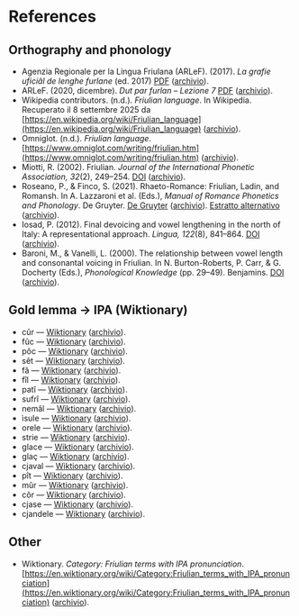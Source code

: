 # References

## Orthography and phonology

- Agenzia Regionale per la Lingua Friulana (ARLeF). (2017). *La grafie uficiâl de lenghe furlane* (ed. 2017) [PDF](https://arlef.it/app/uploads/documenti/Grafie_cuadrileng%C3%A2l_ed2017.pdf) ([archivio](https://web.archive.org/web/*/https://arlef.it/app/uploads/documenti/Grafie_cuadrileng%C3%A2l_ed2017.pdf)).
- ARLeF. (2020, dicembre). *Dut par furlan – Lezione 7* [PDF](https://arlef.it/app/uploads/2020/12/dutparfurlan_lez-7-ita-def.pdf) ([archivio](https://web.archive.org/web/*/https://arlef.it/app/uploads/2020/12/dutparfurlan_lez-7-ita-def.pdf)).
- Wikipedia contributors. (n.d.). *Friulian language*. In Wikipedia. Recuperato il 8 settembre 2025 da [https://en.wikipedia.org/wiki/Friulian_language](https://en.wikipedia.org/wiki/Friulian_language) ([archivio](https://web.archive.org/web/*/https://en.wikipedia.org/wiki/Friulian_language)).
- Omniglot. (n.d.). *Friulian language*. [https://www.omniglot.com/writing/friulian.htm](https://www.omniglot.com/writing/friulian.htm) ([archivio](https://web.archive.org/web/*/https://www.omniglot.com/writing/friulian.htm)).
- Miotti, R. (2002). Friulian. *Journal of the International Phonetic Association, 32*(2), 249–254. [DOI](https://doi.org/10.1017/s0025100302001056) ([archivio](https://web.archive.org/web/*/https://doi.org/10.1017/s0025100302001056)).
- Roseano, P., & Finco, S. (2021). Rhaeto-Romance: Friulian, Ladin, and Romansh. In A. Lazzaroni et al. (Eds.), *Manual of Romance Phonetics and Phonology*. De Gruyter. [De Gruyter](https://www.degruyterbrill.com/document/doi/10.1515/9783110550283-021/html) ([archivio](https://web.archive.org/web/*/https://www.degruyterbrill.com/document/doi/10.1515/9783110550283-021/html)). [Estratto alternativo](https://www.researchgate.net/publication/354400742_Rhaeto-Romance_Friulian_Ladin_and_Romansh) ([archivio](https://web.archive.org/web/*/https://www.researchgate.net/publication/354400742_Rhaeto-Romance_Friulian_Ladin_and_Romansh)).
- Iosad, P. (2012). Final devoicing and vowel lengthening in the north of Italy: A representational approach. *Lingua, 122*(8), 841–864. [DOI](https://doi.org/10.1016/j.lingua.2012.02.005) ([archivio](https://web.archive.org/web/*/https://doi.org/10.1016/j.lingua.2012.02.005)).
- Baroni, M., & Vanelli, L. (2000). The relationship between vowel length and consonantal voicing in Friulian. In N. Burton-Roberts, P. Carr, & G. Docherty (Eds.), *Phonological Knowledge* (pp. 29–49). Benjamins. [DOI](https://doi.org/10.1075/cilt.212.04bar) ([archivio](https://web.archive.org/web/*/https://doi.org/10.1075/cilt.212.04bar)).

## Gold lemma → IPA (Wiktionary)

- cûr — [Wiktionary](https://en.wiktionary.org/wiki/c%C3%BBr) ([archivio](https://web.archive.org/web/*/https://en.wiktionary.org/wiki/c%C3%BBr)).
- fûc — [Wiktionary](https://en.wiktionary.org/wiki/f%C3%BBc) ([archivio](https://web.archive.org/web/*/https://en.wiktionary.org/wiki/f%C3%BBc)).
- pôc — [Wiktionary](https://en.wiktionary.org/wiki/p%C3%B4c) ([archivio](https://web.archive.org/web/*/https://en.wiktionary.org/wiki/p%C3%B4c)).
- sêt — [Wiktionary](https://en.wiktionary.org/wiki/s%C3%AAt) ([archivio](https://web.archive.org/web/*/https://en.wiktionary.org/wiki/s%C3%AAt)).
- fâ — [Wiktionary](https://en.wiktionary.org/wiki/f%C3%A2) ([archivio](https://web.archive.org/web/*/https://en.wiktionary.org/wiki/f%C3%A2)).
- fîl — [Wiktionary](https://en.wiktionary.org/wiki/f%C3%AEl) ([archivio](https://web.archive.org/web/*/https://en.wiktionary.org/wiki/f%C3%AEl)).
- patî — [Wiktionary](https://en.wiktionary.org/wiki/pat%C3%AE) ([archivio](https://web.archive.org/web/*/https://en.wiktionary.org/wiki/pat%C3%AE)).
- sufrî — [Wiktionary](https://en.wiktionary.org/wiki/sufr%C3%AE) ([archivio](https://web.archive.org/web/*/https://en.wiktionary.org/wiki/sufr%C3%AE)).
- nemâl — [Wiktionary](https://en.wiktionary.org/wiki/nem%C3%A2l) ([archivio](https://web.archive.org/web/*/https://en.wiktionary.org/wiki/nem%C3%A2l)).
- ìsule — [Wiktionary](https://en.wiktionary.org/wiki/%C3%ACsule) ([archivio](https://web.archive.org/web/*/https://en.wiktionary.org/wiki/%C3%ACsule)).
- orele — [Wiktionary](https://en.wiktionary.org/wiki/orele) ([archivio](https://web.archive.org/web/*/https://en.wiktionary.org/wiki/orele)).
- strie — [Wiktionary](https://en.wiktionary.org/wiki/strie) ([archivio](https://web.archive.org/web/*/https://en.wiktionary.org/wiki/strie)).
- glace — [Wiktionary](https://en.wiktionary.org/wiki/glace) ([archivio](https://web.archive.org/web/*/https://en.wiktionary.org/wiki/glace)).
- glaç — [Wiktionary](https://en.wiktionary.org/wiki/gla%C3%A7) ([archivio](https://web.archive.org/web/*/https://en.wiktionary.org/wiki/gla%C3%A7)).
- cjaval — [Wiktionary](https://en.wiktionary.org/wiki/cjaval) ([archivio](https://web.archive.org/web/*/https://en.wiktionary.org/wiki/cjaval)).
- pît — [Wiktionary](https://en.wiktionary.org/wiki/p%C3%AEt) ([archivio](https://web.archive.org/web/*/https://en.wiktionary.org/wiki/p%C3%AEt)).
- mûr — [Wiktionary](https://en.wiktionary.org/wiki/m%C3%BBr) ([archivio](https://web.archive.org/web/*/https://en.wiktionary.org/wiki/m%C3%BBr)).
- côr — [Wiktionary](https://en.wiktionary.org/wiki/c%C3%B4r) ([archivio](https://web.archive.org/web/*/https://en.wiktionary.org/wiki/c%C3%B4r)).
- cjase — [Wiktionary](https://en.wiktionary.org/wiki/cjase) ([archivio](https://web.archive.org/web/*/https://en.wiktionary.org/wiki/cjase)).
- cjandele — [Wiktionary](https://en.wiktionary.org/wiki/cjandele) ([archivio](https://web.archive.org/web/*/https://en.wiktionary.org/wiki/cjandele)).

## Other

- Wiktionary. *Category: Friulian terms with IPA pronunciation*. [https://en.wiktionary.org/wiki/Category:Friulian_terms_with_IPA_pronunciation](https://en.wiktionary.org/wiki/Category:Friulian_terms_with_IPA_pronunciation) ([archivio](https://web.archive.org/web/*/https://en.wiktionary.org/wiki/Category:Friulian_terms_with_IPA_pronunciation)).

